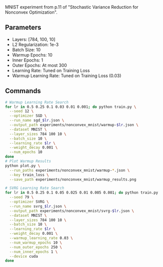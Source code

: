MNIST experiment from p.11 of "Stochastic Variance Reduction for Nonconvex Optimization".

## Parameters

* Layers: [784, 100, 10]
* L2 Regularization: 1e-3
* Batch Size: 10
* Warmup Epochs: 10
* Inner Epochs: 1
* Outer Epochs: At most 300
* Learning Rate: Tuned on Training Loss
* Warmup Learning Rate: Tuned on Training Loss (0.03)


## Commands

```bash
# Warmup Learning Rate Search
for lr in 0.5 0.25 0.1 0.03 0.01 0.001; do python train.py \
  --seed 12 \
  --optimizer SGD \
  --run_name sgd_$lr.json \
  --output_path experiments/nonconvex_mnist/warmup-$lr.json \
  --dataset MNIST \
  --layer_sizes 784 100 10 \
  --batch_size 10 \
  --learning_rate $lr \
  --weight_decay 0.001 \
  --num_epochs 10
done
# Plot Warmup Results
python plot.py \
  --run_paths experiments/nonconvex_mnist/warmup-*.json \
  --key train_loss \
  --save_path experiments/nonconvex_mnist/warmup_results.png

# SVRG Learning Rate Search
for lr in 0.5 0.25 0.1 0.05 0.025 0.01 0.005 0.001; do python train.py \
  --seed 79 \
  --optimizer SVRG \
  --run_name svrg_$lr.json \
  --output_path experiments/nonconvex_mnist/svrg-$lr.json \
  --dataset MNIST \
  --layer_sizes 784 100 10 \
  --batch_size 10 \
  --learning_rate $lr \
  --weight_decay 0.001 \
  --warmup_learning_rate 0.03 \
  --num_warmup_epochs 10 \
  --num_outer_epochs 250 \
  --num_inner_epochs 1 \
  --device cuda
done
```
